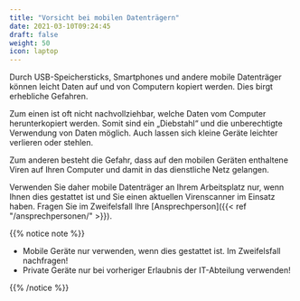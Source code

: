 ```yaml
---
title: "Vorsicht bei mobilen Datenträgern"
date: 2021-03-10T09:24:45
draft: false
weight: 50
icon: laptop
---
```

Durch USB-Speichersticks, Smartphones und andere mobile Datenträger können leicht Daten auf und von Computern kopiert werden. Dies birgt erhebliche Gefahren.

Zum einen ist oft nicht nachvollziehbar, welche Daten vom Computer herunterkopiert werden. Somit sind ein „Diebstahl“ und die unberechtigte Verwendung von Daten möglich. Auch lassen sich kleine Geräte leichter verlieren oder stehlen.

Zum anderen besteht die Gefahr, dass auf den mobilen Geräten enthaltene Viren auf Ihren Computer und damit in das dienstliche Netz gelangen.

Verwenden Sie daher mobile Datenträger an Ihrem Arbeitsplatz nur, wenn Ihnen dies gestattet ist und Sie einen aktuellen Virenscanner im Einsatz haben. Fragen Sie im Zweifelsfall Ihre [Ansprechperson]({{< ref "/ansprechpersonen/" >}}).

{{% notice note %}}

- Mobile Geräte nur verwenden, wenn dies gestattet ist. Im Zweifelsfall nachfragen!
- Private Geräte nur bei vorheriger Erlaubnis der IT-Abteilung verwenden!

{{% /notice %}}